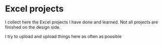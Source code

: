 # Excel projects


I collect here the Excel projects I have done and learned. Not all projects are finished on the design side.

I try to upload and upload things here as often as possible
